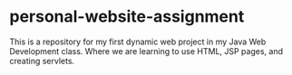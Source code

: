 # personal-website-assignment
This is a repository for my first dynamic web project in my Java Web Development class. Where we are learning to use HTML, JSP pages, and creating servlets.
